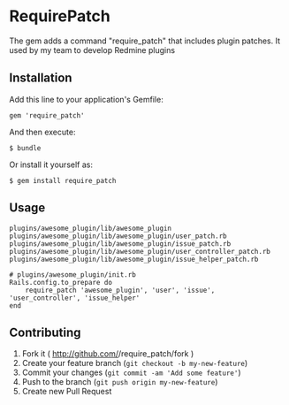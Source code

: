 # RequirePatch

The gem adds a command "require_patch" that includes plugin patches. It used by my team to develop Redmine plugins

## Installation

Add this line to your application's Gemfile:

    gem 'require_patch'

And then execute:

    $ bundle

Or install it yourself as:

    $ gem install require_patch

## Usage

    plugins/awesome_plugin/lib/awesome_plugin
    plugins/awesome_plugin/lib/awesome_plugin/user_patch.rb
    plugins/awesome_plugin/lib/awesome_plugin/issue_patch.rb
    plugins/awesome_plugin/lib/awesome_plugin/user_controller_patch.rb
    plugins/awesome_plugin/lib/awesome_plugin/issue_helper_patch.rb

    # plugins/awesome_plugin/init.rb
    Rails.config.to_prepare do
        require_patch 'awesome_plugin', 'user', 'issue', 'user_controller', 'issue_helper'
    end

## Contributing

1. Fork it ( http://github.com/<my-github-username>/require_patch/fork )
2. Create your feature branch (`git checkout -b my-new-feature`)
3. Commit your changes (`git commit -am 'Add some feature'`)
4. Push to the branch (`git push origin my-new-feature`)
5. Create new Pull Request

